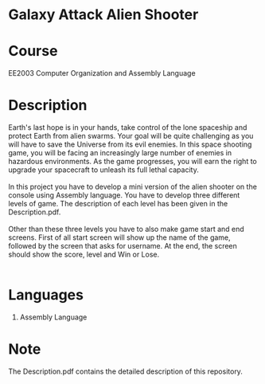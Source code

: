 # Galaxy Attack Alien Shooter
# Course
EE2003	Computer Organization and Assembly Language <br />

# Description
Earth's last hope is in your hands, take control of the lone spaceship and protect Earth from alien swarms. Your goal will be quite challenging as you will have to save the Universe from its evil enemies. In this space shooting game, you will be facing an increasingly large number of enemies in hazardous environments. As the game progresses, you will earn the right to upgrade your spacecraft to unleash its full lethal capacity. <br />
<br />
In this project you have to develop a mini version of the alien shooter on the console using Assembly language. You have to develop three different levels of game. The description of each level has been given in the Description.pdf. <br />
<br />
Other than these three levels you have to also make game start and end screens. First of all start screen will show up the name of the game, followed by the screen that asks for username. At the end, the screen should show the score, level and Win or Lose. <br />
<br />

# Languages
1. Assembly Language
# Note
The Description.pdf contains the detailed description of this repository.
